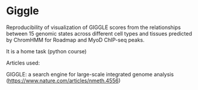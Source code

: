 # Giggle
Reproducibility of visualization of GIGGLE scores from the relationships between 15 genomic states across different cell types and tissues predicted by ChromHMM for Roadmap and MyoD ChIP-seq peaks.

It is a home task (python course)

Articles used:

GIGGLE: a search engine for large-scale integrated genome analysis 
(https://www.nature.com/articles/nmeth.4556)
